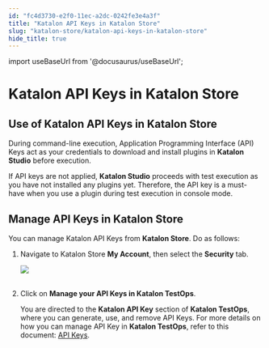 ```yaml
---
id: "fc4d3730-e2f0-11ec-a2dc-0242fe3e4a3f"
title: "Katalon API Keys in Katalon Store"
slug: "katalon-store/katalon-api-keys-in-katalon-store"
hide_title: true
---
```

import useBaseUrl from '@docusaurus/useBaseUrl';

    

# <a id="id_API-key-settings" class="anchor_top_offset"/><a id="ariaid-title1" class="anchor_top_offset"/>Katalon API Keys in Katalon Store

    
    
  
    

## <a id="id_1" class="anchor_top_offset"/>Use of Katalon API Keys in Katalon Store

    
      
<p xmlns="http://www.w3.org/1999/xhtml" className="p">During command-line execution, Application Programming Interface   (API) Keys act as your credentials to download and install plugins   in <strong className="ph b">Katalon Studio</strong> before execution.</p> 
      
<p xmlns="http://www.w3.org/1999/xhtml" className="p">If API keys are not applied, <strong className="ph b">Katalon Studio</strong>   proceeds with test execution as you have not installed any plugins   yet. Therefore, the API key is a must-have when you use a plugin   during test execution in console mode.</p> 
    
  

## <a id="id_2" class="anchor_top_offset"/>Manage API Keys in Katalon Store

<p xmlns="http://www.w3.org/1999/xhtml" className="p">You can manage Katalon API Keys from <strong className="ph b">Katalon     Store</strong>. Do as follows:</p> 
<ol xmlns="http://www.w3.org/1999/xhtml" className="ol"><li className="li">     <p className="p">Navigate to Katalon Store <strong className="ph b">My Account</strong>, then       select the <strong className="ph b">Security</strong> tab.</p>     <p className="p">       <img className="image" src={useBaseUrl("https://github.com/katalon-studio/docs-images/raw/master/katalon-store/docs/user/K.S.E-8.3.0-api_key_settings.png")} /><br /><br />     </p>   </li><li className="li">     <p className="p">Click on <strong className="ph b">Manage your API Keys in Katalon         TestOps</strong>.</p>     <p className="p">You are directed to the <strong className="ph b">Katalon API Key</strong> section       of <strong className="ph b">Katalon TestOps</strong>, where you can generate, use,       and remove API Keys. For more details on how you can manage API Key       in <strong className="ph b">Katalon TestOps</strong>, refer to this document: <a className="xref" href="/docs/legacy/katalon-testops/settings/katalon-api-key-in-katalon-testops">API Keys</a>.</p>   </li></ol> 
